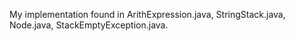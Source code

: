 My implementation found in ArithExpression.java, StringStack.java, Node.java, StackEmptyException.java.
